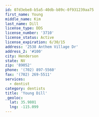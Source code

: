 ```yaml
---
id: 07d3ebe8-b5a5-40db-b89c-0f931239aa75
first_name: Young
middle_name: Kim
last_name: Dill
license_type: DDS
license_number: '3710'
license_status: Active
license_expiration: 6/30/15
address: '2538 Anthem Village Dr'
address_2: '#100'
city: Henderson
state: NV
zip: '89052'
phone: '(702) 897-5560'
fax: '(702) 269-5511'
services:
  - dentist
category: dentists
title: 'Young Dill'
_geoloc:
  lat: 35.9801
  lng: -115.099
---
```

